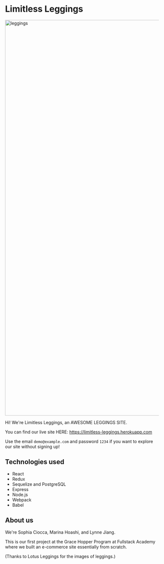 # Limitless Leggings

<img width="1294" alt="leggings" src="https://user-images.githubusercontent.com/5176983/28468327-a7e32430-6e00-11e7-9f9b-20d231a67cfa.png">

Hi! We're Limitless Leggings, an AWESOME LEGGINGS SITE.

You can find our live site HERE: https://limitless-leggings.herokuapp.com

Use the email `demo@example.com` and password `1234` if you want to explore our site without signing up!

## Technologies used
- React
- Redux
- Sequelize and PostgreSQL
- Express
- Node.js
- Webpack
- Babel

## About us

We're Sophia Ciocca, Marina Hoashi, and Lynne Jiang.

This is our first project at the Grace Hopper Program at Fullstack Academy where we built an e-commerce site essentially from scratch.

(Thanks to Lotus Leggings for the images of leggings.)
